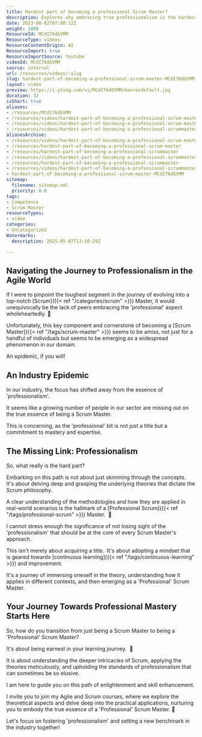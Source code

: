 ```yaml
---
title: Hardest part of becoming a professional Scrum Master?
description: Explores why embracing true professionalism is the hardest part of becoming a Scrum Master, highlighting the importance of deep understanding, mastery, and continuous learning.
date: 2023-08-02T07:00:12Z
weight: 1000
ResourceId: MCdI76dGVMM
ResourceType: videos
ResourceContentOrigin: AI
ResourceImport: true
ResourceImportSource: Youtube
videoId: MCdI76dGVMM
source: internal
url: /resources/videos/:slug
slug: hardest-part-of-becoming-a-professional-scrum-master-MCdI76dGVMM
layout: video
preview: https://i.ytimg.com/vi/MCdI76dGVMM/maxresdefault.jpg
duration: 32
isShort: true
aliases:
- /resources/MCdI76dGVMM
- /resources/videos/hardest-part-of-becoming-a-professional-scrum-master-MCdI76dGVMM
- /resources/videos/hardest-part-of-becoming-a-professional-scrum-master
- /resources/videos/hardest-part-of-becoming-a-professional-scrummaster
aliasesArchive:
- /resources/videos/hardest-part-of-becoming-a-professional-scrum-master
- /resources/hardest-part-of-becoming-a-professional-scrum-master
- /resources/hardest-part-of-becoming-a-professional-scrummaster
- /resources/videos/hardest-part-of-becoming-a-professional-scrummaster-
- /resources/hardest-part-of-becoming-a-professional-scrummaster-
- /resources/videos/hardest-part-of-becoming-a-professional-scrummaster
- hardest-part-of-becoming-a-professional-scrum-master-MCdI76dGVMM
sitemap:
  filename: sitemap.xml
  priority: 0.6
tags:
- Competence
- Scrum Master
resourceTypes:
- video
categories:
- Uncategorized
Watermarks:
  description: 2025-05-07T13:10:29Z

---
```

## Navigating the Journey to Professionalism in the Agile World

If I were to pinpoint the toughest segment in the journey of evolving into a top-notch [Scrum]({{< ref "/categories/scrum" >}}) Master, it would unequivocally be the lack of peers embracing the 'professional' aspect wholeheartedly. 💼

Unfortunately, this key component and cornerstone of becoming a [Scrum Master]({{< ref "/tags/scrum-master" >}}) seems to be amiss, not just for a handful of individuals but seems to be emerging as a widespread phenomenon in our domain.

An epidemic, if you will!

## An Industry Epidemic

In our industry, the focus has shifted away from the essence of 'professionalism'.

It seems like a growing number of people in our sector are missing out on the true essence of being a Scrum Master.

This is concerning, as the 'professional' bit is not just a title but a commitment to mastery and expertise.

## The Missing Link: Professionalism

So, what really is the hard part?

Embarking on this path is not about just skimming through the concepts.  It's about delving deep and grasping the underlying theories that dictate the Scrum philosophy.

A clear understanding of the methodologies and how they are applied in real-world scenarios is the hallmark of a [Professional Scrum]({{< ref "/tags/professional-scrum" >}}) Master.  🌟

I cannot stress enough the significance of not losing sight of the 'professionalism' that should be at the core of every Scrum Master's approach.

This isn't merely about acquiring a title.  It's about adopting a mindset that is geared towards [continuous learning]({{< ref "/tags/continuous-learning" >}}) and improvement.

It's a journey of immersing oneself in the theory, understanding how it applies in different contexts, and then emerging as a 'Professional' Scrum Master.

## Your Journey Towards Professional Mastery Starts Here

So, how do you transition from just being a Scrum Master to being a 'Professional' Scrum Master?

It's about being earnest in your learning journey.  💪

It is about understanding the deeper intricacies of Scrum, applying the theories meticulously, and upholding the standards of professionalism that can sometimes be so elusive.

I am here to guide you on this path of enlightenment and skill enhancement.

I invite you to join my Agile and Scrum courses, where we explore the theoretical aspects and delve deep into the practical applications, nurturing you to embody the true essence of a 'Professional' Scrum Master. 🚀

Let's focus on fostering 'professionalism' and setting a new benchmark in the industry together!

